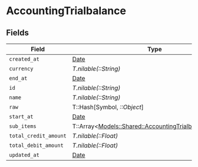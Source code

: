 # AccountingTrialbalance


## Fields

| Field                                                                                                           | Type                                                                                                            | Required                                                                                                        | Description                                                                                                     |
| --------------------------------------------------------------------------------------------------------------- | --------------------------------------------------------------------------------------------------------------- | --------------------------------------------------------------------------------------------------------------- | --------------------------------------------------------------------------------------------------------------- |
| `created_at`                                                                                                    | [Date](https://ruby-doc.org/stdlib-2.6.1/libdoc/date/rdoc/Date.html)                                            | :heavy_minus_sign:                                                                                              | N/A                                                                                                             |
| `currency`                                                                                                      | *T.nilable(::String)*                                                                                           | :heavy_minus_sign:                                                                                              | N/A                                                                                                             |
| `end_at`                                                                                                        | [Date](https://ruby-doc.org/stdlib-2.6.1/libdoc/date/rdoc/Date.html)                                            | :heavy_minus_sign:                                                                                              | N/A                                                                                                             |
| `id`                                                                                                            | *T.nilable(::String)*                                                                                           | :heavy_minus_sign:                                                                                              | N/A                                                                                                             |
| `name`                                                                                                          | *T.nilable(::String)*                                                                                           | :heavy_minus_sign:                                                                                              | N/A                                                                                                             |
| `raw`                                                                                                           | T::Hash[Symbol, *::Object*]                                                                                     | :heavy_minus_sign:                                                                                              | N/A                                                                                                             |
| `start_at`                                                                                                      | [Date](https://ruby-doc.org/stdlib-2.6.1/libdoc/date/rdoc/Date.html)                                            | :heavy_minus_sign:                                                                                              | N/A                                                                                                             |
| `sub_items`                                                                                                     | T::Array<[Models::Shared::AccountingTrialbalanceSubItem](../../models/shared/accountingtrialbalancesubitem.md)> | :heavy_minus_sign:                                                                                              | N/A                                                                                                             |
| `total_credit_amount`                                                                                           | *T.nilable(::Float)*                                                                                            | :heavy_minus_sign:                                                                                              | N/A                                                                                                             |
| `total_debit_amount`                                                                                            | *T.nilable(::Float)*                                                                                            | :heavy_minus_sign:                                                                                              | N/A                                                                                                             |
| `updated_at`                                                                                                    | [Date](https://ruby-doc.org/stdlib-2.6.1/libdoc/date/rdoc/Date.html)                                            | :heavy_minus_sign:                                                                                              | N/A                                                                                                             |